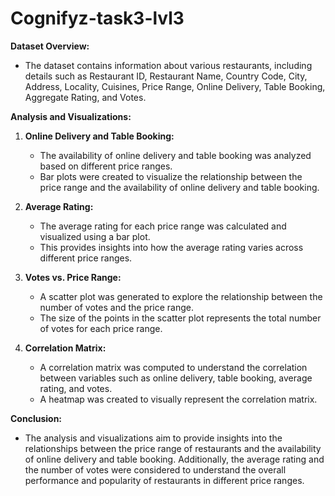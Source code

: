 # Cognifyz-task3-lvl3

**Dataset Overview:**
- The dataset contains information about various restaurants, including details such as Restaurant ID, Restaurant Name, Country Code, City, Address, Locality, Cuisines, Price Range, Online Delivery, Table Booking, Aggregate Rating, and Votes.

**Analysis and Visualizations:**

1. **Online Delivery and Table Booking:**
   - The availability of online delivery and table booking was analyzed based on different price ranges.
   - Bar plots were created to visualize the relationship between the price range and the availability of online delivery and table booking.

2. **Average Rating:**
   - The average rating for each price range was calculated and visualized using a bar plot.
   - This provides insights into how the average rating varies across different price ranges.

3. **Votes vs. Price Range:**
   - A scatter plot was generated to explore the relationship between the number of votes and the price range.
   - The size of the points in the scatter plot represents the total number of votes for each price range.

4. **Correlation Matrix:**
   - A correlation matrix was computed to understand the correlation between variables such as online delivery, table booking, average rating, and votes.
   - A heatmap was created to visually represent the correlation matrix.

**Conclusion:**
- The analysis and visualizations aim to provide insights into the relationships between the price range of restaurants and the availability of online delivery and table booking. Additionally, the average rating and the number of votes were considered to understand the overall performance and popularity of restaurants in different price ranges.

